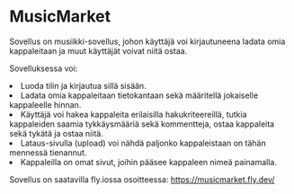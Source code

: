 # MusicMarket

Sovellus on musiikki-sovellus, johon käyttäjä voi kirjautuneena ladata omia kappaleitaan ja muut käyttäjät voivat niitä ostaa.

Sovelluksessa voi:
  <li>Luoda tilin ja kirjautua sillä sisään.</li>
  <li>Ladata omia kappaleitaan tietokantaan sekä määritellä jokaiselle kappaleelle hinnan.</li>
  <li>Käyttäjä voi hakea kappaleita erilaisilla hakukriteereillä, tutkia kappaleiden saamia tykkäysmääriä sekä kommentteja, ostaa kappaleita sekä tykätä ja ostaa niitä.</li>
  <li>Lataus-sivulla (upload) voi nähdä paljonko kappaleistaan on tähän mennessä tienannut.</li>
  <li>Kappaleilla on omat sivut, joihin pääsee kappaleen nimeä painamalla.</li>


Sovellus on saatavilla fly.iossa osoitteessa: https://musicmarket.fly.dev/


